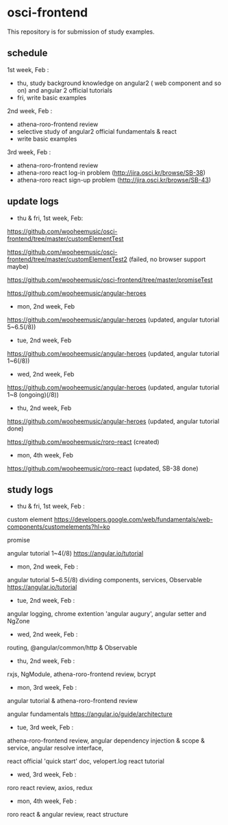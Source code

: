 # osci-frontend
This repository is for submission of study examples.

## schedule

1st week, Feb : 
 - thu, study background knowledge on angular2 ( web component and so on) and angular 2 official tutorials
 - fri, write basic examples
 
2nd week, Feb :
 - athena-roro-frontend review
 - selective study of angular2 official fundamentals & react
 - write basic examples
 
3rd week, Feb :
 - athena-roro-frontend review
 - athena-roro react log-in problem (http://jira.osci.kr/browse/SB-38)
 - athena-roro react sign-up problem (http://jira.osci.kr/browse/SB-43)

## update logs

 - thu & fri, 1st week, Feb: 
 
 https://github.com/wooheemusic/osci-frontend/tree/master/customElementTest
 
 https://github.com/wooheemusic/osci-frontend/tree/master/customElementTest2 (failed, no browser support maybe)
 
 https://github.com/wooheemusic/osci-frontend/tree/master/promiseTest
 
 https://github.com/wooheemusic/angular-heroes
 
 - mon, 2nd week, Feb
 
 https://github.com/wooheemusic/angular-heroes (updated, angular tutorial 5~6.5(/8))
 
 - tue, 2nd week, Feb
 
 https://github.com/wooheemusic/angular-heroes (updated, angular tutorial 1~6(/8))
 
 - wed, 2nd week, Feb
 
 https://github.com/wooheemusic/angular-heroes (updated, angular tutorial 1~8 (ongoing)(/8))
 
 - thu, 2nd week, Feb
 
 https://github.com/wooheemusic/angular-heroes (updated, angular tutorial done)
 
 https://github.com/wooheemusic/roro-react (created)
 
 - mon, 4th week, Feb
 
 https://github.com/wooheemusic/roro-react (updated, SB-38 done)
 

## study logs

 - thu & fri, 1st week, Feb :
 
 custom element https://developers.google.com/web/fundamentals/web-components/customelements?hl=ko
 
 promise
 
 angular tutorial 1~4(/8) https://angular.io/tutorial
 
 - mon, 2nd week, Feb :
 
 angular tutorial 5~6.5(/8) dividing components, services, Observable https://angular.io/tutorial
 
 - tue, 2nd week, Feb :
 
 angular logging, chrome extention 'angular augury', angular setter and NgZone
 
 - wed, 2nd week, Feb :
 
 routing, @angular/common/http & Observable
 
 - thu, 2nd week, Feb :
 
 rxjs, NgModule, athena-roro-frontend review, bcrypt
 
 - mon, 3rd week, Feb :
 
 angular tutorial & athena-roro-frontend review
 
 angular fundamentals https://angular.io/guide/architecture
 
 - tue, 3rd week, Feb :
 
 athena-roro-frontend review, angular dependency injection & scope & service, angular resolve interface, 
 
 react official 'quick start' doc, velopert.log react tutorial

 - wed, 3rd week, Feb :

 roro react review, axios, redux
 
 - mon, 4th week, Feb :
 
 roro react & angular review, react structure
 
